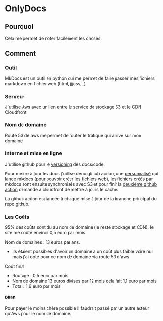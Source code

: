 # OnlyDocs

## Pourquoi 

Cela me permet de noter facilement les choses.

## Comment

### Outil 

MkDocs est un outil en python qui me permet de faire passer mes fichiers markdown en fichier web (html, jjjcss,..)

### Serveur
J'utilise Aws avec un lien entre le service de stockage S3 et le CDN Cloudfront

### Nom de domaine

Route 53 de aws me permet de router le trafique qui arrive sur mon domaine.

### Interne et mise en ligne
J'utilise github pour le [versioning](https://github.com/Theonlymore/OnlyDocs "Lien github vers le versioning du site") des docs/code.

Pour mettre à jour les docs j'utilise deux github action, une [personnalisé](https://github.com/Theonlymore/MkdocsToS3 "Lien vers le fork de la github action que j'ai modifié") qui lance mkdocs (pour pouvoir créer les fichiers web), les fichiers créés par mkdocs sont ensuite synchronisés avec S3 et pour finir la [deuxième github action](https://github.com/chetan/invalidate-cloudfront-action "Github action pour cloudfront") demande à cloudfront de mettre à jours le cache.

La github action est lancée à chaque mise à jour de la branche principal du répo github.

### Les Coûts

95% des coûts sont du au nom de domaine (le reste stockage et CDN), le site me coûte environ 0,5 euro par mois.

Nom de domaines : 13 euros par ans.
- Ils étaient possibles d'avoir un domaine à un coût plus faible voire nul mais j'ai opté pour ce nom de domaine via route 53 d'aws

Coût final
- Routage : 0,5 euro par mois
- Nom de domaine 13 euros divisés par 12 mois cela fait 1,1 euro par mois
- Total : 1,6 euro par mois 

#### Bilan

Pour payer le moins chère possible il faudrait passé par un autre acteur qu'Aws pour le nom de domaine.



